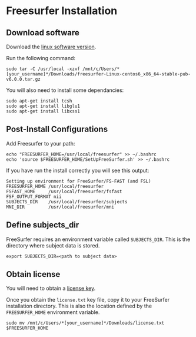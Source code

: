 # Freesurfer Installation

## Download software

Download the [linux software version](https://surfer.nmr.mgh.harvard.edu/pub/dist/freesurfer/6.0.0/freesurfer-Linux-centos6_x86_64-stable-pub-v6.0.0.tar.gz).

Run the following command:

```console
sudo tar -C /usr/local -xzvf /mnt/c/Users/*[your_username]*/Downloads/freesurfer-Linux-centos6_x86_64-stable-pub-v6.0.0.tar.gz
```

You will also need to install some dependancies:

```console
sudo apt-get install tcsh
sudo apt-get install libglu1
sudo apt-get install libxss1
```

## Post-Install Configurations

Add Freesurfer to your path:

```console
echo "FREESURFER_HOME=/usr/local/freesurfer" >> ~/.bashrc
echo 'source $FREESURFER_HOME/SetUpFreeSurfer.sh' >> ~/.bashrc
```

If you have run the install correctly you will see this output:

```console
Setting up environment for FreeSurfer/FS-FAST (and FSL)
FREESURFER_HOME /usr/local/freesurfer
FSFAST_HOME     /usr/local/freesurfer/fsfast
FSF_OUTPUT_FORMAT nii
SUBJECTS_DIR    /usr/local/freesurfer/subjects
MNI_DIR         /usr/local/freesurfer/mni
```

## Define subjects_dir

FreeSurfer requires an environment variable called ```SUBJECTS_DIR```. This is the directory where subject data is stored.

```console
export SUBJECTS_DIR=<path to subject data>
```

## Obtain license

You will need to obtain a [license key](https://surfer.nmr.mgh.harvard.edu/registration.html).

Once you obtain the `license.txt` key file, copy it to your FreeSurfer installation directory. This is also the location defined by the `FREESURFER_HOME` environment variable.

```console
sudo mv /mnt/c/Users/*[your_username]*/Downloads/license.txt $FREESURFER_HOME
```
